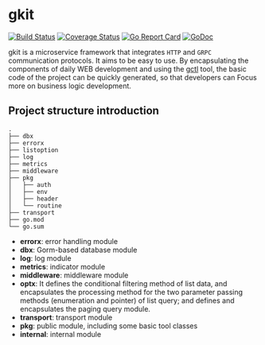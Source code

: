 # gkit
[![Build Status](https://travis-ci.org/go-gadgets/gkit.svg?branch=master)](https://travis-ci.org/go-gadgets/gkit)
[![Coverage Status](https://coveralls.io/repos/github/go-gadgets/gkit/badge.svg?branch=master)](https://coveralls.io/github/go-gadgets/gkit?branch=master)
[![Go Report Card](https://goreportcard.com/badge/github.com/go-gadgets/gkit)](https://goreportcard.com/report/github.com/go-gadgets/gkit)
[![GoDoc](https://godoc.org/github.com/go-gadgets/gkit?status.svg)](https://godoc.org/github.com/go-gadgets/gkit)

gkit is a microservice framework that integrates `HTTP` and `GRPC` communication protocols. 
It aims to be easy to use. By encapsulating the components of daily WEB development and 
using the [gctl](https://github.com/ml444/gctl) tool, the basic code of the project 
can be quickly generated, so that developers can Focus more on business logic development.

## Project structure introduction

```
.
├── dbx
├── errorx
├── listoption     
├── log
├── metrics
├── middleware
├── pkg
│   ├── auth
│   ├── env
│   ├── header
│   └── routine
├── transport
├── go.mod
└── go.sum
```
- **errorx**: error handling module
- **dbx**: Gorm-based database module
- **log**: log module
- **metrics**: indicator module
- **middleware**: middleware module
- **optx**: It defines the conditional filtering method of list data, and encapsulates the processing method for the two parameter passing methods (enumeration and pointer) of list query; and defines and encapsulates the paging query module.
- **transport**: transport module
- **pkg**: public module, including some basic tool classes
- **internal**: internal module
